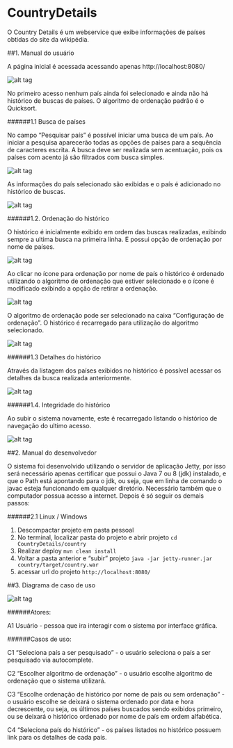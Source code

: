 # CountryDetails

O Country Details é um webservice que exibe informações de países obtidas do site da wikipédia.

##1. Manual do usuário

A página inicial é acessada acessando apenas http://localhost:8080/

![alt tag](https://github.com/CaroleneBertoldi/CountryDetails/blob/master/documentacao/tela-01-inicio)

No primeiro acesso nenhum país ainda foi selecionado e ainda não há histórico de buscas de países. O algoritmo de ordenação padrão é o Quicksort.
	
######1.1 Busca de países

No campo “Pesquisar país” é possível iniciar uma busca de um país. 
Ao iniciar a pesquisa aparecerão todas as opções de países para a sequência de caracteres escrita. A busca deve ser realizada sem acentuação, pois os países com acento já são filtrados com busca simples.

![alt tag](https://github.com/CaroleneBertoldi/CountryDetails/blob/master/documentacao/tela-02.png)

As informações do país selecionado são exibidas e o país é adicionado no histórico de buscas.

![alt tag](https://github.com/CaroleneBertoldi/CountryDetails/blob/master/documentacao/tela-03.png)

######1.2. Ordenação do histórico

O histórico é inicialmente exibido em ordem das buscas realizadas, exibindo sempre a ultima busca na primeira linha. E possui opção de ordenação por nome de países.

![alt tag](https://github.com/CaroleneBertoldi/CountryDetails/blob/master/documentacao/tela-04.png)

Ao clicar no ícone para ordenação por nome de país o histórico é ordenado utilizando o algoritmo de ordenação que estiver selecionado e o ícone é modificado exibindo a opção de retirar a ordenação.

![alt tag](https://github.com/CaroleneBertoldi/CountryDetails/blob/master/documentacao/tela-05.png)

O algoritmo de ordenação pode ser selecionado na caixa “Configuração de ordenação”. O histórico é recarregado para utilização do algoritmo selecionado.

![alt tag](https://github.com/CaroleneBertoldi/CountryDetails/blob/master/documentacao/tela-06.png)

######1.3 Detalhes do histórico

Através da listagem dos países exibidos no histórico é possível acessar os detalhes da busca realizada anteriormente.

![alt tag](https://github.com/CaroleneBertoldi/CountryDetails/blob/master/documentacao/tela-07.png)

######1.4. Integridade do histórico

Ao subir o sistema novamente, este é recarregado listando o histórico de navegação do ultimo acesso.

![alt tag](https://github.com/CaroleneBertoldi/CountryDetails/blob/master/documentacao/tela-08.png)

##2. Manual do desenvolvedor

O sistema foi desenvolvido utilizando o servidor de aplicação Jetty, por isso será necessário apenas certificar que possui o Java 7 ou 8 (jdk) instalado, e que o Path está apontando para o jdk, ou seja, que em linha de comando o javac esteja funcionando em qualquer diretório.
Necessário também que o computador possua acesso a internet.
Depois é só seguir os demais passos:

######2.1 Linux / Windows

<ol>
<li>Descompactar projeto em pasta pessoal</li>
<li>No terminal, localizar pasta do projeto e abrir projeto
	<code>cd CountryDetails/country</code>
</li>
<li>Realizar deploy
	<code>mvn clean install</code>
</li>
<li>Voltar a pasta anterior e “subir” projeto
	<code>java -jar jetty-runner.jar country/target/country.war</code>
</li>
<li>acessar url do projeto
	<code>http://localhost:8080/</code>
</li>
</ol>

##3. Diagrama de caso de uso

![alt tag](https://github.com/CaroleneBertoldi/CountryDetails/blob/master/documentacao/caso_de_uso.png)

######Atores:

A1 Usuário - pessoa que ira interagir com o sistema por interface gráfica.

######Casos de uso:

C1 “Seleciona país a ser pesquisado” -  o usuário seleciona o país a ser pesquisado via autocomplete.

C2 “Escolher algoritmo de ordenação” - o usuário escolhe algoritmo de ordenação que o sistema utilizará.

C3 “Escolhe ordenação de histórico por nome de país ou sem ordenação” - o usuário escolhe se deixará o sistema ordenado por data e hora decrescente, ou seja, os últimos países buscados sendo exibidos primeiro, ou se deixará o histórico ordenado por nome de país em ordem alfabética. 

C4 “Seleciona país do histórico” - os países listados no histórico possuem link para os detalhes de cada país.




